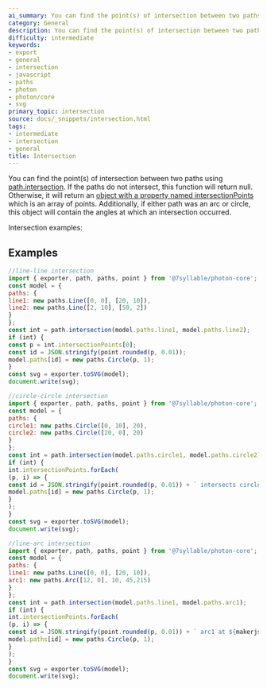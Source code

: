 ```yaml
---
ai_summary: You can find the point(s) of intersection between two paths using path.intersection.
category: General
description: You can find the point(s) of intersection between two paths using path.intersection.
difficulty: intermediate
keywords:
- export
- general
- intersection
- javascript
- paths
- photon
- photon/core
- svg
primary_topic: intersection
source: docs/_snippets/intersection.html
tags:
- intermediate
- intersection
- general
title: Intersection
---
```

You can find the point(s) of intersection between two paths using [path.intersection](../api/modules/core_path.html#intersection).
If the paths do not intersect, this function will return null. Otherwise, it will return an [object with a property named intersectionPoints](../converted/api/interfaces/core_ipathintersection.md#content) which is an array of points.
Additionally, if either path was an arc or circle, this object will contain the angles at which an intersection occurred.

Intersection examples:


## Examples

```javascript
//line-line intersection
import { exporter, path, paths, point } from '@7syllable/photon-core';
const model = {
paths: {
line1: new paths.Line([0, 0], [20, 10]),
line2: new paths.Line([2, 10], [50, 2])
}
};
const int = path.intersection(model.paths.line1, model.paths.line2);
if (int) {
const p = int.intersectionPoints[0];
const id = JSON.stringify(point.rounded(p, 0.01));
model.paths[id] = new paths.Circle(p, 1);
}
const svg = exporter.toSVG(model);
document.write(svg);
```
```javascript
//circle-circle intersection
import { exporter, path, paths, point } from '@7syllable/photon-core';
const model = {
paths: {
circle1: new paths.Circle([0, 10], 20),
circle2: new paths.Circle([20, 0], 20)
}
};
const int = path.intersection(model.paths.circle1, model.paths.circle2);
if (int) {
int.intersectionPoints.forEach(
(p, i) => {
const id = JSON.stringify(point.rounded(p, 0.01)) + ` intersects circle1 at ${makerjs}`.round(int.path1Angles[i], .01) + ` circle2 at ${makerjs}`.round(int.path2Angles[i], .01);
model.paths[id] = new paths.Circle(p, 1);
}
);
}
const svg = exporter.toSVG(model);
document.write(svg);
```
```javascript
//line-arc intersection
import { exporter, path, paths, point } from '@7syllable/photon-core';
const model = {
paths: {
line1: new paths.Line([0, 0], [20, 10]),
arc1: new paths.Arc([12, 0], 10, 45,215)
}
};
const int = path.intersection(model.paths.line1, model.paths.arc1);
if (int) {
int.intersectionPoints.forEach(
(p, i) => {
const id = JSON.stringify(point.rounded(p, 0.01)) + ` arc1 at ${makerjs}`.round(int.path2Angles[i], .01);
model.paths[id] = new paths.Circle(p, 1);
}
);
}
const svg = exporter.toSVG(model);
document.write(svg);
```
